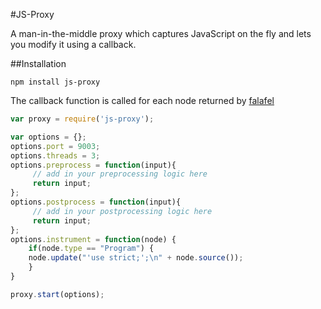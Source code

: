 #JS-Proxy

A man-in-the-middle proxy which captures JavaScript on the fly and lets you modify it using a callback. 

##Installation
```
npm install js-proxy
```

The callback function is called for each node returned by [falafel](https://github.com/substack/node-falafel)

``` js
var proxy = require('js-proxy');

var options = {};
options.port = 9003;
options.threads = 3;
options.preprocess = function(input){
     // add in your preprocessing logic here
     return input;
};
options.postprocess = function(input){
     // add in your postprocessing logic here
     return input;
};
options.instrument = function(node) {
    if(node.type == "Program") {
   	node.update("'use strict;';\n" + node.source());
    }
}

proxy.start(options);
```